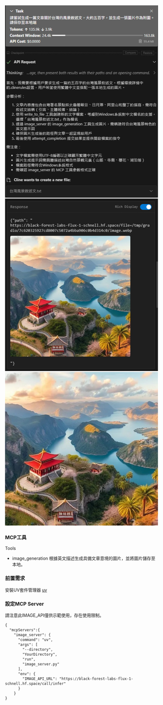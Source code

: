 
![](example1.png)
![](example2.png)
![](result.jpg)
### MCP工具

Tools
- image_generation
根據英文描述生成具備文章意境的圖片，並將圖片儲存至本地。

### 前置需求

安裝UV套件管理器
[uv](https://docs.astral.sh/uv/getting-started/installation/#standalone-installer)


### 設定MCP Server
請注意此IMAGE_API僅供示範使用，存在使用限制。
```
{
  "mcpServers":{
    "image_server": {
      "command": "uv",
      "args": [
        "--directory",
        "YourDirectory",
        "run",
        "image_server.py"
      ],
      "env": {
        "IMAGE_API_URL": "https://black-forest-labs-flux-1-schnell.hf.space/call/infer"
      }
    }
}
```


